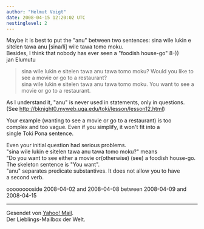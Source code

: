 ```yaml
---
author: "Helmut Voigt"
date: 2008-04-15 12:20:02 UTC
nestinglevel: 2
---
```

Maybe it is best to put the "anu" between two sentences: sina wile lukin e sitelen tawa anu \[sina/li\] wile tawa tomo moku.  
Besides, I think that nobody has ever seen a "foodish house-go" 8-))  
jan Elumutu  

> sina wile lukin e sitelen tawa anu tawa tomo moku? Would you like to  
> see a movie or go to a restaurant?  
> sina wile lukin e sitelen tawa anu tawa tomo moku. You want to see a  
> movie or go to a restaurant.  
> 

As I understand it, "anu" is never used in statements, only in questions.  
(See http://bknight0.myweb.uga.edu/toki/lesson/lesson12.html)  
  
Your example (wanting to see a movie or go to a restaurant) is too  
complex and too vague. Even if you simplify, it won't fit into a  
single Toki Pona sentence.  
  
Even your initial question had serious problems.  
"sina wile lukin e sitelen tawa anu tawa tomo moku?" means  
"Do you want to see either a movie or(otherwise) (see) a foodish house-go.  
The skeleton sentence is "You want".  
"anu" separates predicate substantives. It does not allow you to have  
a second verb.  
  
  
  
  
ooooooooside 2008-04-02 and 2008-04-08 between 2008-04-09 and 2008-04-15 <hr size=1>Gesendet von <a href="http://us.rd.yahoo.com/mailuk/taglines/isp/control/\*http://us.rd.yahoo.com/evt=52428/\*http://de.overview.mail.yahoo.com" target=\_blank>Yahoo! Mail</a>.<br>Der Lieblings-Mailbox der Welt.